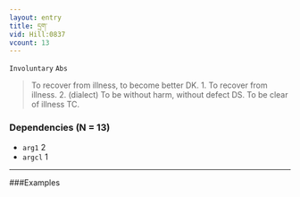 ```yaml
---
layout: entry
title: དྲག་
vid: Hill:0837
vcount: 13
---
```

`Involuntary` `Abs`
> To recover from illness, to become better DK\.
 1\.
 To recover from illness\.
 2\.
 (dialect) To be without harm, without defect DS\.
 To be clear of illness TC\.

### Dependencies (N = 13)
* `arg1` 2
* `argcl` 1

---

###Examples



